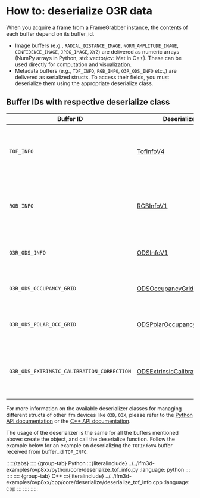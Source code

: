 # How to: deserialize O3R data

When you acquire a frame from a FrameGrabber instance, the contents of each buffer depend on its buffer_id.

- Image buffers (e.g., `RADIAL_DISTANCE_IMAGE`, `NORM_AMPLITUDE_IMAGE`, `CONFIDENCE_IMAGE`, `JPEG_IMAGE`, `XYZ`) are delivered as numeric arrays (NumPy arrays in Python, std::vector/cv::Mat in C++). These can be used directly for computation and visualization.
- Metadata buffers (e.g., `TOF_INFO`, `RGB_INFO`, `O3R_ODS_INFO` etc.,) are delivered as serialized structs. To access their fields, you must deserialize them using the appropriate deserialize class.

## Buffer IDs with respective deserialize class

| **Buffer ID**                              | **Deserializer Class**                                                                                                                                                                              | **Description**                                                                |
| ------------------------------------------ | --------------------------------------------------------------------------------------------------------------------------------------------------------------------------------------------------- | ------------------------------------------------------------------------------ |
| `TOF_INFO`                                 | [TofInfoV4](https://api.ifm3d.com/html/_autosummary/ifm3dpy.deserialize.TOFInfoV4.html#ifm3dpy.deserialize.TOFInfoV4)                                                                               | Metadata for ToF images: resolutions, exposures, timestamps, calibration, etc. |
| `RGB_INFO`                                 | [RGBInfoV1](https://api.ifm3d.com/html/_autosummary/ifm3dpy.deserialize.RGBInfoV1.html#ifm3dpy.deserialize.RGBInfoV1)                                                                               | Metadata for ToF images: resolutions, exposures, timestamps, calibration, etc. |
| `O3R_ODS_INFO`                             | [ODSInfoV1](https://api.ifm3d.com/html/_autosummary/ifm3dpy.deserialize.ODSInfoV1.html#ifm3dpy.deserialize.ODSInfoV1)                                                                               | Zone ID and zone information for Object Detection.                             |
| `O3R_ODS_OCCUPANCY_GRID`                   | [ODSOccupancyGridV1](https://api.ifm3d.com/html/_autosummary/ifm3dpy.deserialize.ODSOccupancyGridV1.html#ifm3dpy.deserialize.ODSOccupancyGridV1)                                                    | Occupancy grid data with transformation matrix.                                |
| `O3R_ODS_POLAR_OCC_GRID`                   | [ODSPolarOccupancyGridV1](https://api.ifm3d.com/html/_autosummary/ifm3dpy.deserialize.ODSPolarOccupancyGridV1.html#ifm3dpy.deserialize.ODSPolarOccupancyGridV1)                                     | A compressed version of the grid using polar coordinates                       |
| `O3R_ODS_EXTRINSIC_CALIBRATION_CORRECTION` | [ODSExtrinsicCalibrationCorrectionV1](https://api.ifm3d.com/html/_autosummary/ifm3dpy.deserialize.ODSExtrinsicCalibrationCorrectionV1.html#ifm3dpy.deserialize.ODSExtrinsicCalibrationCorrectionV1) | Extrinsic calibration correction parameters estimated by ODS application.      |

For more information on the available deserializer classes for managing different structs of other ifm devices like `O3D`, `O3X`, please refer to the [Python API documentation](https://api.ifm3d.com/latest/_autosummary/ifm3dpy.deserialize.html) or the [C++ API documentation](https://api.ifm3d.com/html/cpp_api/annotated.html).

The usage of the deserializer is the same for all the buffers mentioned above: create the object, and call the deserialize function. Follow the example below for an example on deserializing the `TOFInfoV4` buffer received from buffer_id `TOF_INFO`.

:::::{tabs}
:::: {group-tab} Python
:::{literalinclude} ../../ifm3d-examples/ovp8xx/python/core/deserialize_tof_info.py
:language: python
:::
::::
:::: {group-tab} C++
:::{literalinclude} ../../ifm3d-examples/ovp8xx/cpp/core/deserialize/deserialize_tof_info.cpp
:language: cpp
:::
::::
:::::
